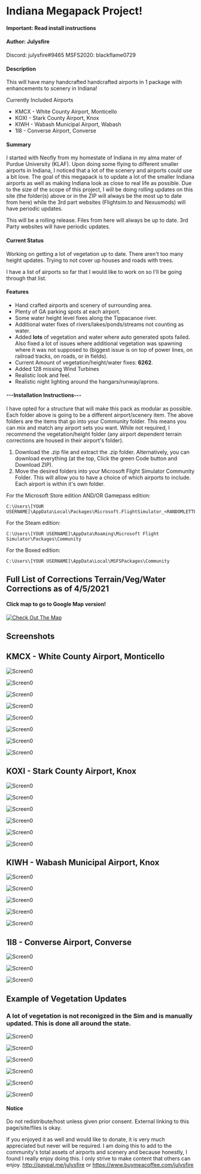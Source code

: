 # Indiana Megapack Project!

#### Important: Read install instructions

#### Author: Julysfire
Discord: julysfire#9465        MSFS2020: blackflame0729

#### Description
This will have many handcrafted handcrafted airports in 1 package with enhancements to scenery in Indiana!

Currently Included Airports
- KMCX - White County Airport, Monticello
- KOXI - Stark County Airport, Knox
- KIWH - Wabash Municipal Airport, Wabash
- 1I8  - Converse Airport, Converse

#### Summary
I started with Neofly from my homestate of Indiana in my alma mater of Purdue University (KLAF).  Upon doing some flying to different smaller airports in Indiana, I noticed that a lot of the scenery and airports could use a bit love.  The goal of this megapack is to update a lot of the smaller Indiana airports as well as making Indiana look as close to real life as possible.  Due to the size of the scope of this project, I will be doing rolling updates on this site (the folder(s) above or in the ZIP will always be the most up to date from here) while the 3rd part websites (Flightsim.to and Nexusmods) will have periodic updates.

This will be a rolling release.  Files from here will always be up to date. 3rd Party websites will have periodic updates.


#### Current Status
Working on getting a lot of vegetation up to date.  There aren't too many height updates.  Trying to not cover up houses and roads with trees.

I have a list of airports so far that I would like to work on so I'll be going through that list.


#### Features
- Hand crafted airports and scenery of surrounding area.
- Plenty of GA parking spots at each airport.
- Some water height level fixes along the Tippacanoe river.
- Additional water fixes of rivers/lakes/ponds/streams not counting as water.
- Added **lots** of vegetation and water where auto generated spots failed.  Also fixed a lot of issues where additional vegetation was spawning where it was not supposed to (biggest issue is on top of power lines, on railroad tracks, on roads, or in fields).
- Current Amount of vegetation/height/water fixes: **6262**.
- Added 128 missing Wind Turbines
- Realistic look and feel.
- Realistic night lighting around the hangars/runway/aprons.

#### ---Installation Instructions---

I have opted for a structure that will make this pack as modular as possible.  Each folder above is going to be a different airport/scenery item.  The above folders are the items that go into your Community folder.  This means you can mix and match any airport sets you want.  While not required, I recommend the vegetation/height folder (any airport dependent terrain corrections are housed in their airport's folder).


1. Download the .zip file and extract the .zip folder.  Alternatively, you can download everything (at the top, Click the green Code button and Download ZIP).
2. Move the desired folders into your Microsoft Flight Simulator Community Folder.  This will allow you to have a choice of which airports to include.  Each airport is within it's own folder.

For the Microsoft Store edition AND/OR Gamepass edition:

	C:\Users\[YOUR USERNAME]\AppData\Local\Packages\Microsoft.FlightSimulator_<RANDOMLETTERS>\LocalCache\Packages\Community
	
For the Steam edition:

	C:\Users\[YOUR USERNAME]\AppData\Roaming\Microsoft Flight Simulator\Packages\Community
	
For the Boxed edition:

	C:\Users\[YOUR USERNAME]\AppData\Local\MSFSPackages\Community



## Full List of Corrections Terrain/Veg/Water Corrections as of 4/5/2021
#### Click map to go to Google Map version!

[![Check Out The Map](Screenshots/VegMap.PNG)](https://www.google.com/maps/d/u/0/embed?mid=17pRdp7RXoddxQ43SRUQCeIvOmlx8DDMR)



## Screenshots

## KMCX - White County Airport, Monticello

![Screen0](Screenshots/KMCX/KMCX1.PNG)

![Screen0](Screenshots/KMCX/KMCX2.PNG)

![Screen0](Screenshots/KMCX/KMCX4.PNG)

![Screen0](Screenshots/KMCX/KMCX5.PNG)

![Screen0](Screenshots/KMCX/KMCX6.PNG)

![Screen0](Screenshots/KMCX/KMCX7.PNG)

![Screen0](Screenshots/KMCX/KMCX9.PNG)

![Screen0](Screenshots/KMCX/KMCX10.PNG)



## KOXI - Stark County Airport, Knox

![Screen0](Screenshots/KOXI/KOXI1.PNG)

![Screen0](Screenshots/KOXI/KOXI3.PNG)

![Screen0](Screenshots/KOXI/KOXI6.PNG)

![Screen0](Screenshots/KOXI/KOXI7.PNG)

![Screen0](Screenshots/KOXI/KOXI8.PNG)

![Screen0](Screenshots/KOXI/KOXI9.PNG)



## KIWH - Wabash Municipal Airport, Knox

![Screen0](Screenshots/KIWH/KIWH1.PNG)

![Screen0](Screenshots/KIWH/KIWH2.PNG)

![Screen0](Screenshots/KIWH/kiwh3.PNG)

![Screen0](Screenshots/KIWH/KIWH5.PNG)

![Screen0](Screenshots/KIWH/KIWH7.PNG)


## 1I8 - Converse Airport, Converse

![Screen0](Screenshots/1I8/1.PNG)

![Screen0](Screenshots/1I8/2.PNG)

![Screen0](Screenshots/1I8/3.PNG)



## Example of Vegetation Updates
### A lot of vegetation is not reconigzed in the Sim and is manually updated.  This is done all around the state.

![Screen0](Screenshots/VegBeforeExample.PNG)

![Screen0](Screenshots/VegAfterExample.PNG)

![Screen0](Screenshots/VegFieldBefore.PNG)

![Screen0](Screenshots/VegFieldAfter.PNG)

![Screen0](Screenshots/VegWaterBefore.PNG)

![Screen0](Screenshots/VegWaterAfter.PNG)

#### Notice
Do not redistribute/host unless given prior consent.  External linking to this page/site/files is okay.


If you enjoyed it as well and would like to donate, it is very much appreciated but never will be required.  I am doing this to add to the community's total assets of airports and scenery and because honestly, I found I really enjoy doing this.  I only strive to make content that others can enjoy.
http://paypal.me/julysfire or https://www.buymeacoffee.com/julysfire
